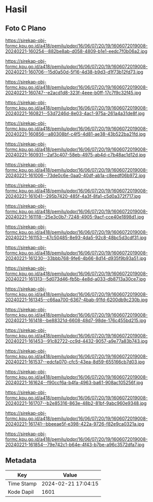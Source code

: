# Hasil

## Foto C Plano

https://sirekap-obj-formc.kpu.go.id/a418/pemilu/pdpr/16/06/07/20/19/1606072019008-20240221-160254--882be8ab-d058-4809-b1e1-eedc7f0b06a2.jpg

https://sirekap-obj-formc.kpu.go.id/a418/pemilu/pdpr/16/06/07/20/19/1606072019008-20240221-160706--15d0a50d-5f16-4d38-b9d3-d1f73b12fd73.jpg

https://sirekap-obj-formc.kpu.go.id/a418/pemilu/pdpr/16/06/07/20/19/1606072019008-20240221-160747--e2acd1d8-323f-4eee-b0ff-17c7f9c32f45.jpg

https://sirekap-obj-formc.kpu.go.id/a418/pemilu/pdpr/16/06/07/20/19/1606072019008-20240221-160821--53d7246d-8e03-4ac1-975a-261a4a31de8f.jpg

https://sirekap-obj-formc.kpu.go.id/a418/pemilu/pdpr/16/06/07/20/19/1606072019008-20240221-160856--a80308bf-c4f5-4d81-ae38-43b522ba21fd.jpg

https://sirekap-obj-formc.kpu.go.id/a418/pemilu/pdpr/16/06/07/20/19/1606072019008-20240221-160931--2af3c407-58eb-4975-ab4d-c7b48ac1d12d.jpg

https://sirekap-obj-formc.kpu.go.id/a418/pemilu/pdpr/16/06/07/20/19/1606072019008-20240221-161006--73de0c6e-0aa0-40df-ab1a-c8eedf06b972.jpg

https://sirekap-obj-formc.kpu.go.id/a418/pemilu/pdpr/16/06/07/20/19/1606072019008-20240221-161041--295b7420-485f-4a3f-8fa1-c5d0a372f717.jpg

https://sirekap-obj-formc.kpu.go.id/a418/pemilu/pdpr/16/06/07/20/19/1606072019008-20240221-161118--25e3c0b7-7248-4905-9acf-cce40e1898d1.jpg

https://sirekap-obj-formc.kpu.go.id/a418/pemilu/pdpr/16/06/07/20/19/1606072019008-20240221-161153--47c50485-8e93-4da5-92c8-48bc5d3cdf31.jpg

https://sirekap-obj-formc.kpu.go.id/a418/pemilu/pdpr/16/06/07/20/19/1606072019008-20240221-161230--33bbb768-9fe6-4b66-8d14-d935f9b93a51.jpg

https://sirekap-obj-formc.kpu.go.id/a418/pemilu/pdpr/16/06/07/20/19/1606072019008-20240221-161313--5d073d46-fb5b-4e8d-a033-db8713a30ce7.jpg

https://sirekap-obj-formc.kpu.go.id/a418/pemilu/pdpr/16/06/07/20/19/1606072019008-20240221-161345--c66aa700-6367-4bab-91fd-6200db9c230b.jpg

https://sirekap-obj-formc.kpu.go.id/a418/pemilu/pdpr/16/06/07/20/19/1606072019008-20240221-161418--be88321d-6608-48d7-98de-176c455bd215.jpg

https://sirekap-obj-formc.kpu.go.id/a418/pemilu/pdpr/16/06/07/20/19/1606072019008-20240221-161453--91c82722-cc9d-4432-9057-a9e77a83b743.jpg

https://sirekap-obj-formc.kpu.go.id/a418/pemilu/pdpr/16/06/07/20/19/1606072019008-20240221-161537--edcfa070-cfc5-43ea-8d59-655166cb7d03.jpg

https://sirekap-obj-formc.kpu.go.id/a418/pemilu/pdpr/16/06/07/20/19/1606072019008-20240221-161624--f90ccf6a-b4fa-4963-ba61-908ac105256f.jpg

https://sirekap-obj-formc.kpu.go.id/a418/pemilu/pdpr/16/06/07/20/19/1606072019008-20240221-161707--b2e85316-863e-48b2-81bf-9abc960e9348.jpg

https://sirekap-obj-formc.kpu.go.id/a418/pemilu/pdpr/16/06/07/20/19/1606072019008-20240221-161741--bbeeae5f-e398-422a-9726-f82e9ca0321a.jpg

https://sirekap-obj-formc.kpu.go.id/a418/pemilu/pdpr/16/06/07/20/19/1606072019008-20240221-161854--79e742c1-b64e-4f43-b7be-a96c3572dfa7.jpg


## Metadata

| Key        | Value               |
| ---------- | ------------------- |
| Time Stamp | 2024-02-21 17:04:15 |
| Kode Dapil | 1601                |



